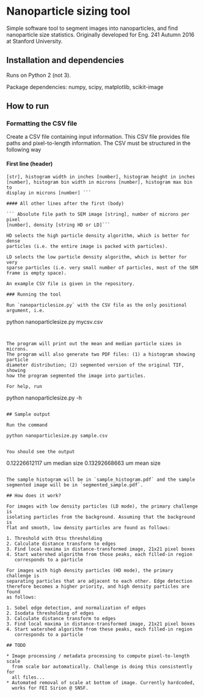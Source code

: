 # Nanoparticle sizing tool

Simple software tool to segment images into nanoparticles, and find
nanoparticle size statistics. Originally developed for Eng. 241 Autumn
2016 at Stanford University.

## Installation and dependencies

Runs on Python 2 (not 3).

Package dependencies: numpy, scipy, matplotlib, scikit-image

## How to run

### Formatting the CSV file

Create a CSV file containing input information. This CSV file provides
file paths and pixel-to-length information. The CSV must be structured in
the following way

#### First line (header)

``` Histogram file path (where to save histogram) [str], Histogram title
[str], histogram width in inches [number], histogram height in inches
[number], histogram bin width in microns [number], histogram max bin to
display in microns [number] ```

#### All other lines after the first (body)

``` Absolute file path to SEM image [string], number of microns per pixel
[number], density [string HD or LD]```

HD selects the high particle density algorithm, which is better for dense
particles (i.e. the entire image is packed with particles).

LD selects the low particle density algorithm, which is better for very
sparse particles (i.e. very small number of particles, most of the SEM
frame is empty space).

An example CSV file is given in the repository.

### Running the tool

Run `nanoparticlesize.py` with the CSV file as the only positional
argument, i.e.

```
python nanoparticlesize.py mycsv.csv
```


The program will print out the mean and median particle sizes in microns.
The program will also generate two PDF files: (1) a histogram showing particle
diameter distribution; (2) segmented version of the original TIF, showing
how the program segmented the image into particles. 

For help, run

```
python nanoparticlesize.py -h
```

## Sample output

Run the command
```
    python nanoparticlesize.py sample.csv
```

You should see the output

```
0.12226612117 um median size
0.13292668663 um mean size
```

The sample histogram will be in `sample_histogram.pdf` and the sample
segmented image will be in `segmented_sample.pdf`.

## How does it work?

For images with low density particles (LD mode), the primary challenge is
isolating particles from the background. Assuming that the background is
flat and smooth, low density particles are found as follows:

1. Threshold with Otsu thresholding
2. Calculate distance transform to edges
3. Find local maxima in distance-transformed image, 21x21 pixel boxes
4. Start watershed algorithm from those peaks, each filled-in region
   corresponds to a particle

For images with high density particles (HD mode), the primary challenge is
separating particles that are adjacent to each other. Edge detection
therefore becomes a higher priority, and high density particles are found
as follows:

1. Sobel edge detection, and normalization of edges
2. Isodata thresholding of edges
3. Calculate distance transform to edges
3. Find local maxima in distance-transformed image, 21x21 pixel boxes
4. Start watershed algorithm from these peaks, each filled-in region
   corresponds to a particle

## TODO

* Image processing / metadata processing to compute pixel-to-length scale
  from scale bar automatically. Challenge is doing this consistently for
  all files...
* Automated removal of scale at bottom of image. Currently hardcoded,
  works for FEI Sirion @ SNSF.
